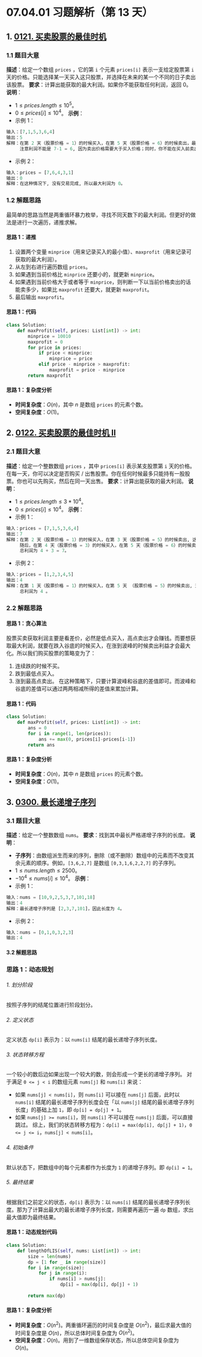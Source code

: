 # 07.04.01 习题解析（第 13 天）
## 1. [0121. 买卖股票的最佳时机](https://leetcode.cn/problems/best-time-to-buy-and-sell-stock/)
### 1.1 题目大意
**描述**：给定一个数组 `prices` ，它的第 `i` 个元素 `prices[i]` 表示一支给定股票第 `i` 天的价格。只能选择某一天买入这只股票，并选择在未来的某一个不同的日子卖出该股票。
**要求**：计算出能获取的最大利润。如果你不能获取任何利润，返回 $0$。
**说明**：
- $1 \le prices.length \le 10^5$。
- $0 \le prices[i] \le 10^4$。
**示例**：
- 示例 1：
```python
输入：[7,1,5,3,6,4]
输出：5
解释：在第 2 天（股票价格 = 1）的时候买入，在第 5 天（股票价格 = 6）的时候卖出，最大利润 = 6-1 = 5 。
     注意利润不能是 7-1 = 6, 因为卖出价格需要大于买入价格；同时，你不能在买入前卖出股票。
```
- 示例 2：
```python
输入：prices = [7,6,4,3,1]
输出：0
解释：在这种情况下, 没有交易完成, 所以最大利润为 0。
```
### 1.2 解题思路
最简单的思路当然是两重循环暴力枚举，寻找不同天数下的最大利润。但更好的做法是进行一次遍历，递推求解。
#### 思路 1：递推
1. 设置两个变量 `minprice`（用来记录买入的最小值）、`maxprofit`（用来记录可获取的最大利润）。
2. 从左到右进行遍历数组 `prices`。
3. 如果遇到当前价格比 `minprice` 还要小的，就更新 `minprice`。
4. 如果遇到当前价格大于或者等于 `minprice`，则判断一下以当前价格卖出的话能卖多少，如果比 `maxprofit` 还要大，就更新 `maxprofit`。
5. 最后输出 `maxprofit`。
#### 思路 1：代码
```python
class Solution:
    def maxProfit(self, prices: List[int]) -> int:
        minprice = 10010
        maxprofit = 0
        for price in prices:
            if price < minprice:
                minprice = price
            elif price - minprice > maxprofit:
                maxprofit = price - minprice
        return maxprofit
```
#### 思路 1：复杂度分析
- **时间复杂度**：$O(n)$，其中 $n$ 是数组 `prices` 的元素个数。
- **空间复杂度**：$O(1)$。
## 2. [0122. 买卖股票的最佳时机 II](https://leetcode.cn/problems/best-time-to-buy-and-sell-stock-ii/)
### 2.1 题目大意
**描述**：给定一个整数数组 `prices` ，其中 `prices[i]` 表示某支股票第 `i` 天的价格。在每一天，你可以决定是否购买 / 出售股票。你在任何时候最多只能持有一股股票。你也可以先购买，然后在同一天出售。
**要求**：计算出能获取的最大利润。
**说明**：
- $1 \le prices.length \le 3 * 10^4$。
- $0 \le prices[i] \le 10^4$。
**示例**：
- 示例 1：
```python
输入：prices = [7,1,5,3,6,4]
输出：7
解释：在第 2 天（股票价格 = 1）的时候买入，在第 3 天（股票价格 = 5）的时候卖出, 这笔交易所能获得利润 = 5 - 1 = 4 。
     随后，在第 4 天（股票价格 = 3）的时候买入，在第 5 天（股票价格 = 6）的时候卖出, 这笔交易所能获得利润 = 6 - 3 = 3 。
     总利润为 4 + 3 = 7。
```
- 示例 2：
```python
输入：prices = [1,2,3,4,5]
输出：4
解释：在第 1 天（股票价格 = 1）的时候买入，在第 5 天 （股票价格 = 5）的时候卖出, 这笔交易所能获得利润 = 5 - 1 = 4 。
     总利润为 4 。
```
### 2.2 解题思路
#### 思路 1：贪心算法
股票买卖获取利润主要是看差价，必然是低点买入，高点卖出才会赚钱。而要想获取最大利润，就要在跌入谷底的时候买入，在涨到波峰的时候卖出利益才会最大化。所以我们购买股票的策略变为了：
1. 连续跌的时候不买。
2. 跌到最低点买入。
3. 涨到最高点卖出。
在这种策略下，只要计算波峰和谷底的差值即可。而波峰和谷底的差值可以通过两两相减所得的差值来累加计算。
#### 思路 1：代码
```python
class Solution:
    def maxProfit(self, prices: List[int]) -> int:
        ans = 0
        for i in range(1, len(prices)):
            ans += max(0, prices[i]-prices[i-1])
        return ans
```
#### 思路 1：复杂度分析
- **时间复杂度**：$O(n)$，其中 $n$ 是数组 `prices` 的元素个数。
- **空间复杂度**：$O(1)$。
## 3. [0300. 最长递增子序列](https://leetcode.cn/problems/longest-increasing-subsequence/)
### 3.1 题目大意
**描述**：给定一个整数数组 `nums`。
**要求**：找到其中最长严格递增子序列的长度。
**说明**：
- **子序列**：由数组派生而来的序列，删除（或不删除）数组中的元素而不改变其余元素的顺序。例如，`[3,6,2,7]` 是数组 `[0,3,1,6,2,2,7]` 的子序列。
- $1 \le nums.length \le 2500$。
- $-10^4 \le nums[i] \le 10^4$。
**示例**：
- 示例 1：
```python
输入：nums = [10,9,2,5,3,7,101,18]
输出：4
解释：最长递增子序列是 [2,3,7,101]，因此长度为 4。
```
- 示例 2：
```python
输入：nums = [0,1,0,3,2,3]
输出：4
```
#### 3.2 解题思路
### 思路 1：动态规划
###### 1. 划分阶段
按照子序列的结尾位置进行阶段划分。
###### 2. 定义状态
定义状态 `dp[i]` 表示为：以 `nums[i]` 结尾的最长递增子序列长度。
###### 3. 状态转移方程
一个较小的数后边如果出现一个较大的数，则会形成一个更长的递增子序列。
对于满足 `0 <= j < i` 的数组元素 `nums[j]` 和 `nums[i]` 来说：
- 如果 `nums[j] < nums[i]`，则 `nums[i]` 可以接在 `nums[j]` 后面，此时以 `nums[i]` 结尾的最长递增子序列长度会在「以 `nums[j]` 结尾的最长递增子序列长度」的基础上加 `1`，即 `dp[i] = dp[j] + 1`。
- 如果 `nums[j] >= nums[i]`，则 `nums[i]` 不可以接在 `nums[j]` 后面，可以直接跳过。
综上，我们的状态转移方程为：`dp[i] = max(dp[i], dp[j] + 1)`，`0 <= j <= i`，`nums[j] < nums[i]`。
###### 4. 初始条件
默认状态下，把数组中的每个元素都作为长度为 `1` 的递增子序列。即 `dp[i] = 1`。
###### 5. 最终结果
根据我们之前定义的状态，`dp[i]` 表示为：以 `nums[i]` 结尾的最长递增子序列长度。那为了计算出最大的最长递增子序列长度，则需要再遍历一遍 `dp` 数组，求出最大值即为最终结果。
#### 思路 1：动态规划代码
```python
class Solution:
    def lengthOfLIS(self, nums: List[int]) -> int:
        size = len(nums)
        dp = [1 for _ in range(size)]
        for i in range(size):
            for j in range(i):
                if nums[i] > nums[j]:
                    dp[i] = max(dp[i], dp[j] + 1)
        
        return max(dp)
```
#### 思路 1：复杂度分析
- **时间复杂度**：$O(n^2)$。两重循环遍历的时间复杂度是 $O(n^2)$，最后求最大值的时间复杂度是 $O(n)$，所以总体时间复杂度为 $O(n^2)$。
- **空间复杂度**：$O(n)$。用到了一维数组保存状态，所以总体空间复杂度为 $O(n)$。
